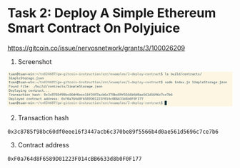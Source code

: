 # Task 2: Deploy A Simple Ethereum Smart Contract On Polyjuice

https://gitcoin.co/issue/nervosnetwork/grants/3/100026209

1. Screenshot

![](./ckb-contract.png)

2. Transaction hash
```
0x3c8785f98bc60df0eee16f3447acb6c370be89f5566b4d0ae561d5696c7ce7b6
```

3. Contract address
```
0xF0a764d8F6589D01223F014cBB6633d8b0F0F177
```